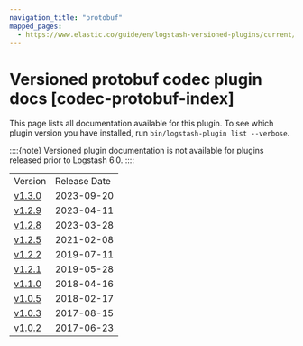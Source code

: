 ```yaml
---
navigation_title: "protobuf"
mapped_pages:
  - https://www.elastic.co/guide/en/logstash-versioned-plugins/current/codec-protobuf-index.html
---
```


# Versioned protobuf codec plugin docs [codec-protobuf-index]


This page lists all documentation available for this plugin.  To see which plugin version you have installed, run `bin/logstash-plugin list --verbose`.

::::{note}
Versioned plugin documentation is not available for plugins released prior to Logstash 6.0.
::::


|     |     |
| --- | --- |
| Version | Release Date |
| [v1.3.0](v1-3-0-plugins-codecs-protobuf.md) | 2023-09-20 |
| [v1.2.9](v1-2-9-plugins-codecs-protobuf.md) | 2023-04-11 |
| [v1.2.8](v1-2-8-plugins-codecs-protobuf.md) | 2023-03-28 |
| [v1.2.5](v1-2-5-plugins-codecs-protobuf.md) | 2021-02-08 |
| [v1.2.2](v1-2-2-plugins-codecs-protobuf.md) | 2019-07-11 |
| [v1.2.1](v1-2-1-plugins-codecs-protobuf.md) | 2019-05-28 |
| [v1.1.0](v1-1-0-plugins-codecs-protobuf.md) | 2018-04-16 |
| [v1.0.5](v1-0-5-plugins-codecs-protobuf.md) | 2018-02-17 |
| [v1.0.3](v1-0-3-plugins-codecs-protobuf.md) | 2017-08-15 |
| [v1.0.2](v1-0-2-plugins-codecs-protobuf.md) | 2017-06-23 |











